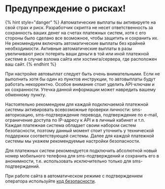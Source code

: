 # Предупреждение о рисках!

{% hint style="danger" %}
Автоматические выплаты вы активируете на свой страх и риск. Разработчик скрипта не несет ответственность за сохранность ваших денег на счетах платежных систем, хотя с его стороны было сделано все возможное, чтобы защитить и сохранить их. Не рекомендуем включать автоматические выплаты без крайней необходимости. Активные автоматические выплаты в разы увеличивают риск потерять ваши деньги в той или иной платежной системе в случае взлома сайта или хостинга/сервера, где расположен ваш сайт.
{% endhint %}

При настройке автовыплат следует быть очень внимательными. Если не выполнить хотя бы один из пунктов инструкции, то автовыплаты будут работать некорректно. Особое внимание стоит уделить API-ключам и их сохранности. Утечка данной информации может навредить вашему обменному пункту.

Настоятельно рекомендуем для каждой подключаемой платежной системы активировать всевозможные проверки личности: sms-авторизацию, sms-подтверждение перевода, подтверждение по e-mail, ограничение доступа по IP-адресу к API и в личный кабинет и т.п. Каждая платежная система обладает своим набором систем безопасности, поэтому данный момент стоит уточнить у технической поддержки соответствующей системы. Далее для каждой платежной системы мы укажем рекомендуемые настройки безопасности.

Для платежных систем рекомендуется подключить абсолютной новый номер мобильного телефона для sms-подтверждений и сохранить его в анонимности, т.е. использовать исключительно только для sms-подтверждений.

При работе сайта в автоматическом режиме с подтверждением оператора используйте [код безопасности](https://premium.gitbook.io/rukovodstvo-polzovatelya/navigaciya/nastroiki/kod-bezopasnosti).
